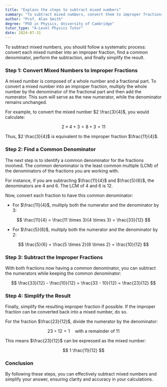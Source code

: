 ```yaml
---
title: "Explain the steps to subtract mixed numbers"
summary: "To subtract mixed numbers, convert them to improper fractions, find a common denominator, subtract, and simplify."
author: "Prof. Alan Smith"
degree: "PhD in Physics, University of Cambridge"
tutor_type: "A-Level Physics Tutor"
date: 2024-07-31
---
```


To subtract mixed numbers, you should follow a systematic process: convert each mixed number into an improper fraction, find a common denominator, perform the subtraction, and finally simplify the result.

### Step 1: Convert Mixed Numbers to Improper Fractions

A mixed number is composed of a whole number and a fractional part. To convert a mixed number into an improper fraction, multiply the whole number by the denominator of the fractional part and then add the numerator. This sum will serve as the new numerator, while the denominator remains unchanged.

For example, to convert the mixed number $2 \frac{3}{4}$, you would calculate:

$$
2 \times 4 + 3 = 8 + 3 = 11
$$

Thus, $2 \frac{3}{4}$ is equivalent to the improper fraction $\frac{11}{4}$.

### Step 2: Find a Common Denominator

The next step is to identify a common denominator for the fractions involved. The common denominator is the least common multiple (LCM) of the denominators of the fractions you are working with. 

For instance, if you are subtracting $\frac{11}{4}$ and $\frac{5}{6}$, the denominators are 4 and 6. The LCM of 4 and 6 is 12. 

Now, convert each fraction to have this common denominator:
- For $\frac{11}{4}$, multiply both the numerator and the denominator by 3:

$$
\frac{11}{4} = \frac{11 \times 3}{4 \times 3} = \frac{33}{12}
$$

- For $\frac{5}{6}$, multiply both the numerator and the denominator by 2:

$$
\frac{5}{6} = \frac{5 \times 2}{6 \times 2} = \frac{10}{12}
$$

### Step 3: Subtract the Improper Fractions

With both fractions now having a common denominator, you can subtract the numerators while keeping the common denominator:

$$
\frac{33}{12} - \frac{10}{12} = \frac{33 - 10}{12} = \frac{23}{12}
$$

### Step 4: Simplify the Result

Finally, simplify the resulting improper fraction if possible. If the improper fraction can be converted back into a mixed number, do so. 

For the fraction $\frac{23}{12}$, divide the numerator by the denominator:

$$
23 \div 12 = 1 \quad \text{with a remainder of } 11
$$

This means $\frac{23}{12}$ can be expressed as the mixed number:

$$
1 \frac{11}{12}
$$

### Conclusion

By following these steps, you can effectively subtract mixed numbers and simplify your answer, ensuring clarity and accuracy in your calculations.
    